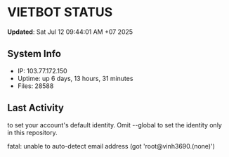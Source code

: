 # VIETBOT STATUS
**Updated**: Sat Jul 12 09:44:01 AM +07 2025

## System Info
- IP: 103.77.172.150
- Uptime: up 6 days, 13 hours, 31 minutes
- Files: 28588

## Last Activity

to set your account's default identity.
Omit --global to set the identity only in this repository.

fatal: unable to auto-detect email address (got 'root@vinh3690.(none)')
